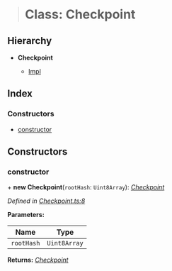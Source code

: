 > # Class: Checkpoint

## Hierarchy

* **Checkpoint**

  * [Impl](_impl_.impl.md)

## Index

### Constructors

* [constructor](_checkpoint_.checkpoint.md#constructor)

## Constructors

###  constructor

\+ **new Checkpoint**(`rootHash`: `Uint8Array`): *[Checkpoint](_checkpoint_.checkpoint.md)*

*Defined in [Checkpoint.ts:8](https://github.com/polkadot-js/common/blob/c7c04bf/packages/trie-db/src/Checkpoint.ts#L8)*

**Parameters:**

Name | Type |
------ | ------ |
`rootHash` | `Uint8Array` |

**Returns:** *[Checkpoint](_checkpoint_.checkpoint.md)*